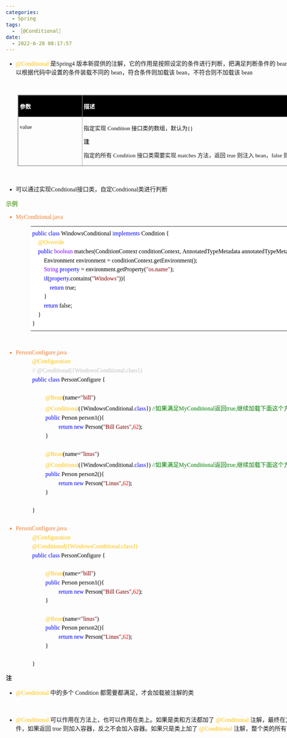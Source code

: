 ```yaml
---
categories:
  - Spring
tags:
  - ［@Conditional］
date:
  - 2022-6-28 08:17:57
---
```


<body lang=zh-CN style='font-family:"Microsoft YaHei UI";font-size:12.0pt'>
<!--StartFragment-->

<div style='direction:ltr;border-width:100%'>

<div style='direction:ltr;margin-top:0in;margin-left:0in;width:9.8902in'>

<div style='direction:ltr;margin-top:0in;margin-left:0in;width:9.8902in'>

<ul type=disc style='direction:ltr;unicode-bidi:embed;margin-top:0in;
 margin-bottom:0in'>
 <li style='margin-top:0;margin-bottom:0;vertical-align:middle'><span
     style='font-family:"Comic Sans MS";font-size:12.0pt;color:#FFC000'
     lang=zh-CN>@Conditional</span><span style='font-family:"Comic Sans MS";
     font-size:12.0pt;color:#FFC000' lang=en-US> </span><span style='font-family:
     "Microsoft YaHei UI";font-size:12.0pt' lang=zh-CN>是</span><span
     style='font-family:"Comic Sans MS";font-size:12.0pt' lang=zh-CN>Spring4</span><span
     style='font-family:"Comic Sans MS";font-size:12.0pt' lang=en-US> </span><span
     style='font-family:"Microsoft YaHei UI";font-size:12.0pt' lang=zh-CN>版本新提供的注解，它的作用是按照设定的条件进行判断，把满足判断条件的</span><span
     style='font-family:"Comic Sans MS";font-size:12.0pt' lang=en-US> </span><span
     style='font-family:"Comic Sans MS";font-size:12.0pt' lang=zh-CN>bean</span><span
     style='font-family:"Comic Sans MS";font-size:12.0pt' lang=en-US> </span><span
     style='font-family:"Microsoft YaHei UI";font-size:12.0pt' lang=zh-CN>注册到</span><span
     style='font-family:"Comic Sans MS";font-size:12.0pt' lang=en-US> </span><span
     style='font-family:"Comic Sans MS";font-size:12.0pt' lang=zh-CN>Spring</span><span
     style='font-family:"Comic Sans MS";font-size:12.0pt' lang=en-US> </span><span
     style='font-family:"Microsoft YaHei UI";font-size:12.0pt' lang=zh-CN>容器。可以根据代码中设置的条件装载不同的</span><span
     style='font-family:"Comic Sans MS";font-size:12.0pt' lang=en-US> </span><span
     style='font-family:"Comic Sans MS";font-size:12.0pt' lang=zh-CN>bean</span><span
     style='font-family:"Microsoft YaHei UI";font-size:12.0pt' lang=zh-CN>，符合条件则加载该</span><span
     style='font-family:"Comic Sans MS";font-size:12.0pt' lang=en-US> </span><span
     style='font-family:"Comic Sans MS";font-size:12.0pt' lang=zh-CN>bean</span><span
     style='font-family:"Microsoft YaHei UI";font-size:12.0pt' lang=zh-CN>，不符合则不加载该</span><span
     style='font-family:"Comic Sans MS";font-size:12.0pt' lang=en-US> </span><span
     style='font-family:"Comic Sans MS";font-size:12.0pt' lang=zh-CN>bean</span></li>
</ul>

<p style='font-family:"Comic Sans MS";font-size:12.0pt'>&nbsp;</p>

<div style='direction:ltr'>

<table border=1 cellpadding=0 cellspacing=0 valign=top style='direction:ltr;
 border-collapse:collapse;border-style:solid;border-color:#A3A3A3;border-width:
 1pt;margin-left:.3333in' title="" summary="">
 <tr>
  <td style='border-style:solid;border-color:#A3A3A3;border-width:1pt;
  background-color:black;vertical-align:top;width:1.725in;padding:2.0pt 3.0pt 2.0pt 3.0pt'>
  <p style='font-family:"Microsoft YaHei UI";font-size:11.5pt;
  color:white'><span style='font-weight:bold'>参数</span></p>
  </td>
  <td style='border-style:solid;border-color:#A3A3A3;border-width:1pt;
  background-color:black;vertical-align:top;width:6.968in;padding:2.0pt 3.0pt 2.0pt 3.0pt'>
  <p style='font-family:"Microsoft YaHei UI";font-size:11.5pt;
  color:white'><span style='font-weight:bold'>描述</span></p>
  </td>
 </tr>
 <tr>
  <td style='border-style:solid;border-color:#A3A3A3;border-width:1pt;
  vertical-align:top;width:1.725in;padding:2.0pt 3.0pt 2.0pt 3.0pt'>
  <p style='font-family:"Comic Sans MS";font-size:11.5pt;color:#111111'
  lang=en-US>value</p>
  </td>
  <td style='border-style:solid;border-color:#A3A3A3;border-width:1pt;
  vertical-align:top;width:7.0375in;padding:2.0pt 3.0pt 2.0pt 3.0pt'>
  <p style='font-size:11.5pt;color:#111111'><span style='font-family:
  "Microsoft YaHei UI"' lang=zh-CN>指定实现</span><span style='font-family:"Comic Sans MS"'
  lang=en-US> </span><span style='font-family:"Comic Sans MS"' lang=zh-CN>Condition</span><span
  style='font-family:"Comic Sans MS"' lang=en-US> </span><span
  style='font-family:"Microsoft YaHei UI"' lang=zh-CN>接口类的数组，默认为</span><span
  style='font-family:"Comic Sans MS"' lang=en-US>{}</span></p>
  <p style='font-family:"Microsoft YaHei UI";font-size:11.5pt;
  color:#111111'><span style='font-weight:bold'>注</span></p>
  <p style='font-size:11.5pt'><span style='font-family:"Microsoft YaHei UI"'>指定的所有</span><span
  style='font-family:"Comic Sans MS"'> Condition </span><span style='font-family:
  "Microsoft YaHei UI"'>接口类需要实现</span><span style='font-family:"Comic Sans MS"'>
  matches </span><span style='font-family:"Microsoft YaHei UI"'>方法，返回</span><span
  style='font-family:"Comic Sans MS"'> true </span><span style='font-family:
  "Microsoft YaHei UI"'>则注入</span><span style='font-family:"Comic Sans MS"'>
  bean</span><span style='font-family:"Microsoft YaHei UI"'>，</span><span
  style='font-family:"Comic Sans MS"'>false </span><span style='font-family:
  "Microsoft YaHei UI"'>则不注入。</span></p>
  </td>
 </tr>
</table>

</div>

<p style='margin-left:.375in;font-family:"Comic Sans MS";font-size:
12.0pt'>&nbsp;</p>

<ul type=disc style='direction:ltr;unicode-bidi:embed;margin-top:0in;
 margin-bottom:0in'>
 <li style='margin-top:0;margin-bottom:0;vertical-align:middle'><span
     style='font-family:"Microsoft YaHei UI";font-size:12.0pt' lang=zh-CN>可以通过实现</span><span
     style='font-family:"Comic Sans MS";font-size:12.0pt' lang=en-US>Condtional</span><span
     style='font-family:"Microsoft YaHei UI";font-size:12.0pt' lang=zh-CN>接口类，自定</span><span
     style='font-family:"Comic Sans MS";font-size:12.0pt' lang=en-US>Condtional</span><span
     style='font-family:"Microsoft YaHei UI";font-size:12.0pt' lang=zh-CN>类进行判断</span></li>
</ul>

<p style='font-family:"Microsoft YaHei UI";font-size:12.0pt;
color:#70AD47'><span style='font-weight:bold'>示例</span></p>

<ul type=disc style='direction:ltr;unicode-bidi:embed;margin-top:0in;
 margin-bottom:0in'>
 <li style='margin-top:0;margin-bottom:0;vertical-align:middle;color:#ED7D31'><span
     style='font-family:"Comic Sans MS";font-size:12.0pt' lang=en-US>My</span><span
     style='font-family:"Comic Sans MS";font-size:12.0pt' lang=zh-CN>Conditional</span><span
     style='font-family:"Comic Sans MS";font-size:12.0pt' lang=en-US>.java</span></li>
</ul>

<div style='direction:ltr'>

<table border=0 cellpadding=0 cellspacing=0 valign=top style='direction:ltr;
 border-collapse:collapse;border-style:solid;border-color:#A3A3A3;border-width:
 0pt;margin-left:.7083in' title="" summary="">
 <tr>
  <td style='border-width:0pt;background-color:white;vertical-align:top;
  width:9.1791in;padding:2.0pt 3.0pt 2.0pt 3.0pt'>
  <p style='margin-top:5pt;margin-bottom:5pt;font-size:12.0pt'><span
  style='font-family:"Comic Sans MS";color:blue'>public</span><span
  style='font-family:"Microsoft YaHei UI";color:black'>&nbsp;</span><span
  style='font-family:"Comic Sans MS";color:blue'>class</span><span
  style='font-family:"Microsoft YaHei UI";color:black'>&nbsp;</span><span
  style='font-family:"Comic Sans MS";color:black'>WindowsConditional</span><span
  style='font-family:"Microsoft YaHei UI";color:black'>&nbsp;</span><span
  style='font-family:"Comic Sans MS";color:blue'>implements</span><span
  style='font-family:"Microsoft YaHei UI";color:black'>&nbsp;</span><span
  style='font-family:"Comic Sans MS";color:black'>Condition</span><span
  style='font-family:"Microsoft YaHei UI";color:black'>&nbsp;</span><span
  style='font-family:"Comic Sans MS";color:black'>{</span></p>
  <p style='margin-top:5pt;margin-bottom:5pt;font-size:12.0pt'><span
  style='font-family:"Microsoft YaHei UI";color:black'>&nbsp;&nbsp;&nbsp;&nbsp;</span><span
  style='font-family:"Comic Sans MS";color:#FFC000'>@Override</span></p>
  <p style='margin-top:5pt;margin-bottom:5pt;font-size:12.0pt'><span
  style='font-family:"Microsoft YaHei UI";color:black'>&nbsp;&nbsp;&nbsp;&nbsp;</span><span
  style='font-family:"Comic Sans MS";color:blue'>public</span><span
  style='font-family:"Microsoft YaHei UI";color:black'>&nbsp;</span><span
  style='font-family:"Comic Sans MS";color:#8000FF'>boolean</span><span
  style='font-family:"Microsoft YaHei UI";color:black'>&nbsp;</span><span
  style='font-family:"Comic Sans MS";color:black'>matches(ConditionContext</span><span
  style='font-family:"Microsoft YaHei UI";color:black'>&nbsp;</span><span
  style='font-family:"Comic Sans MS";color:black'>conditionContext,</span><span
  style='font-family:"Microsoft YaHei UI";color:black'>&nbsp;</span><span
  style='font-family:"Comic Sans MS";color:black'>AnnotatedTypeMetadata</span><span
  style='font-family:"Microsoft YaHei UI";color:black'>&nbsp;</span><span
  style='font-family:"Comic Sans MS";color:black'>annotatedTypeMetadata)</span><span
  style='font-family:"Microsoft YaHei UI";color:black'>&nbsp;</span><span
  style='font-family:"Comic Sans MS";color:black'>{</span></p>
  <p style='margin-top:5pt;margin-bottom:5pt;font-size:12.0pt;color:black'><span
  style='font-family:"Microsoft YaHei UI"'>&nbsp;&nbsp;&nbsp;&nbsp;&nbsp;&nbsp;&nbsp;&nbsp;</span><span
  style='font-family:"Comic Sans MS"'>Environment</span><span style='font-family:
  "Microsoft YaHei UI"'>&nbsp;</span><span style='font-family:"Comic Sans MS"'>environment</span><span
  style='font-family:"Microsoft YaHei UI"'>&nbsp;</span><span style='font-family:
  "Comic Sans MS"'>=</span><span style='font-family:"Microsoft YaHei UI"'>&nbsp;</span><span
  style='font-family:"Comic Sans MS"'>conditionContext.getEnvironment();</span></p>
  <p style='margin-top:5pt;margin-bottom:5pt;font-size:12.0pt'><span
  style='font-family:"Microsoft YaHei UI";color:black'>&nbsp;&nbsp;&nbsp;&nbsp;&nbsp;&nbsp;&nbsp;&nbsp;</span><span
  style='font-family:"Comic Sans MS";color:#8000FF'>String</span><span
  style='font-family:"Microsoft YaHei UI";color:black'>&nbsp;</span><span
  style='font-family:"Comic Sans MS";color:blue'>property</span><span
  style='font-family:"Microsoft YaHei UI";color:black'>&nbsp;</span><span
  style='font-family:"Comic Sans MS";color:black'>=</span><span
  style='font-family:"Microsoft YaHei UI";color:black'>&nbsp;</span><span
  style='font-family:"Comic Sans MS";color:black'>environment.getProperty(</span><span
  style='font-family:"Comic Sans MS";color:maroon'>&quot;os.name&quot;</span><span
  style='font-family:"Comic Sans MS";color:black'>);</span></p>
  <p style='margin-top:5pt;margin-bottom:5pt;font-size:12.0pt'><span
  style='font-family:"Microsoft YaHei UI";color:black'>&nbsp;&nbsp;&nbsp;&nbsp;&nbsp;&nbsp;&nbsp;&nbsp;</span><span
  style='font-family:"Comic Sans MS";color:blue'>if</span><span
  style='font-family:"Comic Sans MS";color:black'>(</span><span
  style='font-family:"Comic Sans MS";color:blue'>property</span><span
  style='font-family:"Comic Sans MS";color:black'>.contains(</span><span
  style='font-family:"Comic Sans MS";color:maroon'>&quot;Windows&quot;</span><span
  style='font-family:"Comic Sans MS";color:black'>)){</span></p>
  <p style='margin-top:5pt;margin-bottom:5pt;font-size:12.0pt'><span
  style='font-family:"Microsoft YaHei UI";color:black'>&nbsp;&nbsp;&nbsp;&nbsp;&nbsp;&nbsp;&nbsp;&nbsp;&nbsp;&nbsp;&nbsp;&nbsp;</span><span
  style='font-family:"Comic Sans MS";color:blue'>return</span><span
  style='font-family:"Microsoft YaHei UI";color:black'>&nbsp;</span><span
  style='font-family:"Comic Sans MS";color:black'>true;</span></p>
  <p style='margin-top:5pt;margin-bottom:5pt;font-size:12.0pt;color:black'><span
  style='font-family:"Microsoft YaHei UI"'>&nbsp;&nbsp;&nbsp;&nbsp;&nbsp;&nbsp;&nbsp;&nbsp;</span><span
  style='font-family:"Comic Sans MS"'>}</span></p>
  <p style='margin-top:5pt;margin-bottom:5pt;font-size:12.0pt'><span
  style='font-family:"Microsoft YaHei UI";color:black'>&nbsp;&nbsp;&nbsp;&nbsp;&nbsp;&nbsp;&nbsp;&nbsp;</span><span
  style='font-family:"Comic Sans MS";color:blue'>return</span><span
  style='font-family:"Microsoft YaHei UI";color:black'>&nbsp;</span><span
  style='font-family:"Comic Sans MS";color:black'>false;</span></p>
  <p style='margin-top:5pt;margin-bottom:5pt;font-size:12.0pt;color:black'><span
  style='font-family:"Microsoft YaHei UI"'>&nbsp;&nbsp;&nbsp;&nbsp;</span><span
  style='font-family:"Comic Sans MS"'>}</span></p>
  <p style='margin-top:5pt;margin-bottom:5pt;font-family:"Comic Sans MS";
  font-size:12.0pt;color:black'>}</p>
  </td>
 </tr>
</table>

</div>

<p style='font-family:"Comic Sans MS";font-size:12.0pt' lang=en-US>&nbsp;</p>

<ul type=disc style='direction:ltr;unicode-bidi:embed;margin-top:0in;
 margin-bottom:0in'>
 <li style='margin-top:0;margin-bottom:0;vertical-align:middle;color:#ED7D31'><span
     style='font-family:"Comic Sans MS";font-size:12.0pt' lang=en-US>Person</span><span
     style='font-family:"Comic Sans MS";font-size:12.0pt' lang=zh-CN>Configure</span><span
     style='font-family:"Comic Sans MS";font-size:12.0pt' lang=en-US>.java</span></li>
</ul>

<p style='margin-left:.75in;margin-top:5pt;margin-bottom:5pt;font-family:"Comic Sans MS";
font-size:12.0pt;color:#FFC000'>@Configuration</p>

<p style='margin-left:.75in;margin-top:5pt;margin-bottom:5pt;font-family:"Comic Sans MS";
font-size:12.0pt;color:#BFBFBF'><span lang=en-US>// </span><span lang=zh-CN>@Conditional({WindowsConditional.class})</span></p>

<p style='margin-left:.75in;margin-top:5pt;margin-bottom:5pt;font-size:12.0pt'><span
style='font-family:"Comic Sans MS";color:blue' lang=zh-CN>public</span><span
style='font-family:"Microsoft YaHei UI";color:black' lang=zh-CN>&nbsp;</span><span
style='font-family:"Comic Sans MS";color:blue' lang=zh-CN>class</span><span
style='font-family:"Microsoft YaHei UI";color:black' lang=zh-CN>&nbsp;</span><span
style='font-family:"Comic Sans MS";color:black' lang=en-US>Person</span><span
style='font-family:"Comic Sans MS";color:black' lang=zh-CN>Configure</span><span
style='font-family:"Microsoft YaHei UI";color:black' lang=zh-CN>&nbsp;</span><span
style='font-family:"Comic Sans MS";color:black' lang=zh-CN>{</span></p>

<p style='margin-left:.75in;margin-top:5pt;margin-bottom:5pt;font-family:"Comic Sans MS";
font-size:12.0pt'>&nbsp;</p>

<p style='margin-left:1.125in;margin-top:5pt;margin-bottom:5pt;font-family:
"Comic Sans MS";font-size:12.0pt'><span style='color:#FFC000'>@Bean</span><span
style='color:black'>(name=</span><span style='color:maroon'>&quot;bill&quot;</span><span
style='color:black'>)</span></p>

<p style='margin-left:1.125in;margin-top:5pt;margin-bottom:5pt;font-size:12.0pt'><span
style='font-family:"Comic Sans MS";color:#FFC000' lang=zh-CN>@Conditional</span><span
style='font-family:"Comic Sans MS";color:black' lang=zh-CN>({WindowsConditional.</span><span
style='font-family:"Comic Sans MS";color:blue' lang=zh-CN>class</span><span
style='font-family:"Comic Sans MS";color:black' lang=zh-CN>})</span><span
style='font-family:"Comic Sans MS";color:black' lang=en-US> </span><span
style='font-family:"Comic Sans MS";color:green' lang=zh-CN>//</span><span
style='font-family:"Microsoft YaHei UI";color:green' lang=zh-CN>如果满足</span><span
style='font-family:"Comic Sans MS";color:green' lang=en-US>My</span><span
style='font-family:"Comic Sans MS";color:green' lang=zh-CN>Conditional</span><span
style='font-family:"Microsoft YaHei UI";color:green' lang=zh-CN>返回</span><span
style='font-family:"Comic Sans MS";color:green' lang=zh-CN>true,</span><span
style='font-family:"Microsoft YaHei UI";color:green' lang=zh-CN>继续加载下面这个方法</span></p>

<p style='margin-left:1.125in;margin-top:5pt;margin-bottom:5pt;font-size:12.0pt'><span
style='font-family:"Comic Sans MS";color:blue' lang=zh-CN>public</span><span
style='font-family:"Microsoft YaHei UI";color:black' lang=zh-CN>&nbsp;</span><span
style='font-family:"Comic Sans MS";color:black' lang=en-US>Person</span><span
style='font-family:"Microsoft YaHei UI";color:black' lang=zh-CN>&nbsp;</span><span
style='font-family:"Comic Sans MS";color:black' lang=en-US>person</span><span
style='font-family:"Comic Sans MS";color:black' lang=zh-CN>1(){</span></p>

<p style='margin-left:1.5in;margin-top:5pt;margin-bottom:5pt;font-size:12.0pt'><span
style='font-family:"Comic Sans MS";color:blue'>return</span><span
style='font-family:"Microsoft YaHei UI";color:black'>&nbsp;</span><span
style='font-family:"Comic Sans MS";color:blue'>new</span><span
style='font-family:"Microsoft YaHei UI";color:black'>&nbsp;</span><span
style='font-family:"Comic Sans MS";color:black'>Person(</span><span
style='font-family:"Comic Sans MS";color:maroon'>&quot;Bill</span><span
style='font-family:"Microsoft YaHei UI";color:maroon'>&nbsp;</span><span
style='font-family:"Comic Sans MS";color:maroon'>Gates&quot;</span><span
style='font-family:"Comic Sans MS";color:black'>,</span><span style='font-family:
"Comic Sans MS";color:red'>62</span><span style='font-family:"Comic Sans MS";
color:black'>);</span></p>

<p style='margin-left:1.125in;margin-top:5pt;margin-bottom:5pt;font-family:
"Comic Sans MS";font-size:12.0pt;color:black'>}</p>

<p style='margin-left:1.125in;margin-top:5pt;margin-bottom:5pt;font-family:
"Comic Sans MS";font-size:12.0pt;color:black' lang=en-US>&nbsp;</p>

<p style='margin-left:1.125in;margin-top:5pt;margin-bottom:5pt;font-family:
"Comic Sans MS";font-size:12.0pt'><span style='color:#FFC000'>@Bean</span><span
style='color:black'>(name=</span><span style='color:maroon'>&quot;linus&quot;</span><span
style='color:black'>)</span></p>

<p style='margin-left:1.125in;margin-top:5pt;margin-bottom:5pt;font-size:12.0pt'><span
style='font-family:"Comic Sans MS";color:#FFC000' lang=zh-CN>@Conditional</span><span
style='font-family:"Comic Sans MS";color:black' lang=zh-CN>({WindowsConditional.</span><span
style='font-family:"Comic Sans MS";color:blue' lang=zh-CN>class</span><span
style='font-family:"Comic Sans MS";color:black' lang=zh-CN>})</span><span
style='font-family:"Comic Sans MS";color:black' lang=en-US> </span><span
style='font-family:"Comic Sans MS";color:green' lang=zh-CN>//</span><span
style='font-family:"Microsoft YaHei UI";color:green' lang=zh-CN>如果满足</span><span
style='font-family:"Comic Sans MS";color:green' lang=en-US>My</span><span
style='font-family:"Comic Sans MS";color:green' lang=zh-CN>Conditional</span><span
style='font-family:"Microsoft YaHei UI";color:green' lang=zh-CN>返回</span><span
style='font-family:"Comic Sans MS";color:green' lang=zh-CN>true,</span><span
style='font-family:"Microsoft YaHei UI";color:green' lang=zh-CN>继续加载下面这个方法</span></p>

<p style='margin-left:1.125in;margin-top:5pt;margin-bottom:5pt;font-size:12.0pt'><span
style='font-family:"Comic Sans MS";color:blue' lang=zh-CN>public</span><span
style='font-family:"Microsoft YaHei UI";color:black' lang=zh-CN>&nbsp;</span><span
style='font-family:"Comic Sans MS";color:black' lang=en-US>Person</span><span
style='font-family:"Microsoft YaHei UI";color:black' lang=zh-CN>&nbsp;</span><span
style='font-family:"Comic Sans MS";color:black' lang=en-US>person2</span><span
style='font-family:"Comic Sans MS";color:black' lang=zh-CN>(){</span></p>

<p style='margin-left:1.5in;margin-top:5pt;margin-bottom:5pt;font-size:12.0pt'><span
style='font-family:"Comic Sans MS";color:blue'>return</span><span
style='font-family:"Microsoft YaHei UI";color:black'>&nbsp;</span><span
style='font-family:"Comic Sans MS";color:blue'>new</span><span
style='font-family:"Microsoft YaHei UI";color:black'>&nbsp;</span><span
style='font-family:"Comic Sans MS";color:black'>Person(</span><span
style='font-family:"Comic Sans MS";color:maroon'>&quot;Linus&quot;</span><span
style='font-family:"Comic Sans MS";color:black'>,</span><span style='font-family:
"Comic Sans MS";color:red'>62</span><span style='font-family:"Comic Sans MS";
color:black'>);</span></p>

<p style='margin-left:1.125in;margin-top:5pt;margin-bottom:5pt;font-family:
"Comic Sans MS";font-size:12.0pt;color:black'>}</p>

<p style='margin-left:1.125in;margin-top:5pt;margin-bottom:5pt;font-family:
"Comic Sans MS";font-size:12.0pt;color:black' lang=en-US>&nbsp;</p>

<p style='margin-left:.75in;margin-top:5pt;margin-bottom:5pt;font-family:"Comic Sans MS";
font-size:12.0pt;color:black'>}</p>

<p style='margin-top:5pt;margin-bottom:5pt;font-family:"Comic Sans MS";
font-size:12.0pt;color:black' lang=en-US>&nbsp;</p>

<ul type=disc style='direction:ltr;unicode-bidi:embed;margin-top:0in;
 margin-bottom:0in'>
 <li style='margin-top:0;margin-bottom:0;vertical-align:middle;color:#ED7D31'><span
     style='font-family:"Comic Sans MS";font-size:12.0pt' lang=en-US>Person</span><span
     style='font-family:"Comic Sans MS";font-size:12.0pt' lang=zh-CN>Configure</span><span
     style='font-family:"Comic Sans MS";font-size:12.0pt' lang=en-US>.java</span></li>
</ul>

<p style='margin-left:.75in;margin-top:5pt;margin-bottom:5pt;font-family:"Comic Sans MS";
font-size:12.0pt;color:#FFC000'>@Configuration</p>

<p style='margin-left:.75in;margin-top:5pt;margin-bottom:5pt;font-family:"Comic Sans MS";
font-size:12.0pt;color:#FFC000'>@Conditional({WindowsConditional.class})</p>

<p style='margin-left:.75in;margin-top:5pt;margin-bottom:5pt;font-size:12.0pt'><span
style='font-family:"Comic Sans MS";color:blue' lang=zh-CN>public</span><span
style='font-family:"Microsoft YaHei UI";color:black' lang=zh-CN>&nbsp;</span><span
style='font-family:"Comic Sans MS";color:blue' lang=zh-CN>class</span><span
style='font-family:"Microsoft YaHei UI";color:black' lang=zh-CN>&nbsp;</span><span
style='font-family:"Comic Sans MS";color:black' lang=en-US>Person</span><span
style='font-family:"Comic Sans MS";color:black' lang=zh-CN>Configure</span><span
style='font-family:"Microsoft YaHei UI";color:black' lang=zh-CN>&nbsp;</span><span
style='font-family:"Comic Sans MS";color:black' lang=zh-CN>{</span></p>

<p style='margin-left:.75in;margin-top:5pt;margin-bottom:5pt;font-family:"Comic Sans MS";
font-size:12.0pt'>&nbsp;</p>

<p style='margin-left:1.125in;margin-top:5pt;margin-bottom:5pt;font-family:
"Comic Sans MS";font-size:12.0pt'><span style='color:#FFC000'>@Bean</span><span
style='color:black'>(name=</span><span style='color:maroon'>&quot;bill&quot;</span><span
style='color:black'>)</span></p>

<p style='margin-left:1.125in;margin-top:5pt;margin-bottom:5pt;font-size:12.0pt'><span
style='font-family:"Comic Sans MS";color:blue' lang=zh-CN>public</span><span
style='font-family:"Microsoft YaHei UI";color:black' lang=zh-CN>&nbsp;</span><span
style='font-family:"Comic Sans MS";color:black' lang=en-US>Person</span><span
style='font-family:"Microsoft YaHei UI";color:black' lang=zh-CN>&nbsp;</span><span
style='font-family:"Comic Sans MS";color:black' lang=en-US>person</span><span
style='font-family:"Comic Sans MS";color:black' lang=zh-CN>1(){</span></p>

<p style='margin-left:1.5in;margin-top:5pt;margin-bottom:5pt;font-size:12.0pt'><span
style='font-family:"Comic Sans MS";color:blue'>return</span><span
style='font-family:"Microsoft YaHei UI";color:black'>&nbsp;</span><span
style='font-family:"Comic Sans MS";color:blue'>new</span><span
style='font-family:"Microsoft YaHei UI";color:black'>&nbsp;</span><span
style='font-family:"Comic Sans MS";color:black'>Person(</span><span
style='font-family:"Comic Sans MS";color:maroon'>&quot;Bill</span><span
style='font-family:"Microsoft YaHei UI";color:maroon'>&nbsp;</span><span
style='font-family:"Comic Sans MS";color:maroon'>Gates&quot;</span><span
style='font-family:"Comic Sans MS";color:black'>,</span><span style='font-family:
"Comic Sans MS";color:red'>62</span><span style='font-family:"Comic Sans MS";
color:black'>);</span></p>

<p style='margin-left:1.125in;margin-top:5pt;margin-bottom:5pt;font-family:
"Comic Sans MS";font-size:12.0pt;color:black'>}</p>

<p style='margin-left:1.125in;margin-top:5pt;margin-bottom:5pt;font-family:
"Comic Sans MS";font-size:12.0pt;color:black' lang=en-US>&nbsp;</p>

<p style='margin-left:1.125in;margin-top:5pt;margin-bottom:5pt;font-family:
"Comic Sans MS";font-size:12.0pt'><span style='color:#FFC000'>@Bean</span><span
style='color:black'>(name=</span><span style='color:maroon'>&quot;linus&quot;</span><span
style='color:black'>)</span></p>

<p style='margin-left:1.125in;margin-top:5pt;margin-bottom:5pt;font-size:12.0pt'><span
style='font-family:"Comic Sans MS";color:blue' lang=zh-CN>public</span><span
style='font-family:"Microsoft YaHei UI";color:black' lang=zh-CN>&nbsp;</span><span
style='font-family:"Comic Sans MS";color:black' lang=en-US>Person</span><span
style='font-family:"Microsoft YaHei UI";color:black' lang=zh-CN>&nbsp;</span><span
style='font-family:"Comic Sans MS";color:black' lang=en-US>person2</span><span
style='font-family:"Comic Sans MS";color:black' lang=zh-CN>(){</span></p>

<p style='margin-left:1.5in;margin-top:5pt;margin-bottom:5pt;font-size:12.0pt'><span
style='font-family:"Comic Sans MS";color:blue'>return</span><span
style='font-family:"Microsoft YaHei UI";color:black'>&nbsp;</span><span
style='font-family:"Comic Sans MS";color:blue'>new</span><span
style='font-family:"Microsoft YaHei UI";color:black'>&nbsp;</span><span
style='font-family:"Comic Sans MS";color:black'>Person(</span><span
style='font-family:"Comic Sans MS";color:maroon'>&quot;Linus&quot;</span><span
style='font-family:"Comic Sans MS";color:black'>,</span><span style='font-family:
"Comic Sans MS";color:red'>62</span><span style='font-family:"Comic Sans MS";
color:black'>);</span></p>

<p style='margin-left:1.125in;margin-top:5pt;margin-bottom:5pt;font-family:
"Comic Sans MS";font-size:12.0pt;color:black'>}</p>

<p style='margin-left:1.125in;margin-top:5pt;margin-bottom:5pt;font-family:
"Comic Sans MS";font-size:12.0pt;color:black' lang=en-US>&nbsp;</p>

<p style='margin-left:.75in;margin-top:5pt;margin-bottom:5pt;font-family:"Comic Sans MS";
font-size:12.0pt;color:black'>}</p>

<p style='font-family:"Microsoft YaHei UI";font-size:12.0pt'><span
style='font-weight:bold'>注</span></p>

<ul type=disc style='direction:ltr;unicode-bidi:embed;margin-top:0in;
 margin-bottom:0in'>
 <li style='margin-top:0;margin-bottom:0;vertical-align:middle'><span
     style='font-family:"Comic Sans MS";font-size:12.0pt;color:#FFC000'>@Conditional
     </span><span style='font-family:"Microsoft YaHei UI";font-size:12.0pt'>中的多个</span><span
     style='font-family:"Comic Sans MS";font-size:12.0pt'> Condition </span><span
     style='font-family:"Microsoft YaHei UI";font-size:12.0pt'>都需要都满足，才会加载被注解的类</span></li>
</ul>

<p style='font-family:"Comic Sans MS";font-size:12.0pt'>&nbsp;</p>

<ul type=disc style='direction:ltr;unicode-bidi:embed;margin-top:0in;
 margin-bottom:0in'>
 <li style='margin-top:0;margin-bottom:0;vertical-align:middle'><span
     style='font-family:"Comic Sans MS";font-size:12.0pt;color:#FFC000'
     lang=zh-CN>@Conditional</span><span style='font-family:"Comic Sans MS";
     font-size:12.0pt' lang=en-US> </span><span style='font-family:"Microsoft YaHei UI";
     font-size:12.0pt' lang=zh-CN>可以作用在方法上，也可以作用在类上。如果是类和方法都加了</span><span
     style='font-family:"Comic Sans MS";font-size:12.0pt' lang=en-US> </span><span
     style='font-family:"Comic Sans MS";font-size:12.0pt;color:#FFC000'
     lang=zh-CN>@Conditional</span><span style='font-family:"Comic Sans MS";
     font-size:12.0pt' lang=en-US> </span><span style='font-family:"Microsoft YaHei UI";
     font-size:12.0pt' lang=zh-CN>注解，最终在方法上的注解为最终的条件，如果返回</span><span
     style='font-family:"Comic Sans MS";font-size:12.0pt' lang=en-US> </span><span
     style='font-family:"Comic Sans MS";font-size:12.0pt' lang=zh-CN>true</span><span
     style='font-family:"Comic Sans MS";font-size:12.0pt' lang=en-US> </span><span
     style='font-family:"Microsoft YaHei UI";font-size:12.0pt' lang=zh-CN>则加入容器，反之不会加入容器。如果只是类上加了</span><span
     style='font-family:"Comic Sans MS";font-size:12.0pt' lang=en-US> </span><span
     style='font-family:"Comic Sans MS";font-size:12.0pt;color:#FFC000'
     lang=zh-CN>@Conditional</span><span style='font-family:"Comic Sans MS";
     font-size:12.0pt' lang=en-US> </span><span style='font-family:"Microsoft YaHei UI";
     font-size:12.0pt' lang=zh-CN>注解，整个类的所有方法都会加入容器中。</span></li>
</ul>

</div>

</div>

</div>

<!--EndFragment-->
</body>
